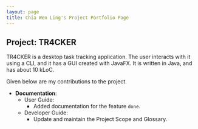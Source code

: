 ```yaml
---
layout: page
title: Chia Wen Ling's Project Portfolio Page
---
```


## Project: TR4CKER

TR4CKER is a desktop task tracking application. The user interacts with it using a CLI, and it has a GUI created with JavaFX. It is written in Java, and has about 10 kLoC.

Given below are my contributions to the project.

* **Documentation**:
  * User Guide:
    * Added documentation for the feature `done`.
  * Developer Guide:
    * Update and maintain the Project Scope and Glossary.
